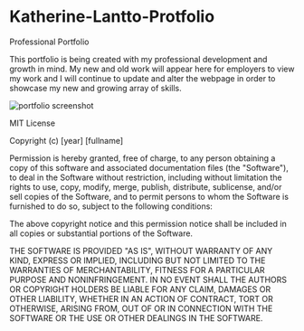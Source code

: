 # Katherine-Lantto-Protfolio
Professional Portfolio

This portfolio is being created with my professional development and growth in mind. My new and old work will appear here for employers to view my work and I will continue to update and alter the webpage in order to showcase my new and growing array of skills.







![portfolio screenshot](https://user-images.githubusercontent.com/116473087/202973422-74b1a2d0-8ea3-49af-86cc-5bd5b54edd4f.png)

MIT License

Copyright (c) [year] [fullname]

Permission is hereby granted, free of charge, to any person obtaining a copy
of this software and associated documentation files (the "Software"), to deal
in the Software without restriction, including without limitation the rights
to use, copy, modify, merge, publish, distribute, sublicense, and/or sell
copies of the Software, and to permit persons to whom the Software is
furnished to do so, subject to the following conditions:

The above copyright notice and this permission notice shall be included in all
copies or substantial portions of the Software.

THE SOFTWARE IS PROVIDED "AS IS", WITHOUT WARRANTY OF ANY KIND, EXPRESS OR
IMPLIED, INCLUDING BUT NOT LIMITED TO THE WARRANTIES OF MERCHANTABILITY,
FITNESS FOR A PARTICULAR PURPOSE AND NONINFRINGEMENT. IN NO EVENT SHALL THE
AUTHORS OR COPYRIGHT HOLDERS BE LIABLE FOR ANY CLAIM, DAMAGES OR OTHER
LIABILITY, WHETHER IN AN ACTION OF CONTRACT, TORT OR OTHERWISE, ARISING FROM,
OUT OF OR IN CONNECTION WITH THE SOFTWARE OR THE USE OR OTHER DEALINGS IN THE
SOFTWARE.

